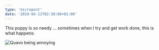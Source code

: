 ```yaml
---
type: 'micropost'
date: '2019-04-11T02:38:00+01:00'
---
```

This puppy is so needy ... sometimes when I try and get work done, this is what happens:
<!--more-->
![Quavo being annoying](https://www.momoh.sh/media/2019-04-11/quavo-being-annoying.jpeg)
